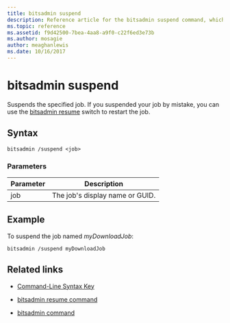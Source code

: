 ```yaml
---
title: bitsadmin suspend
description: Reference article for the bitsadmin suspend command, which suspends the specified job.
ms.topic: reference
ms.assetid: f9d42500-7bea-4aa8-a9f0-c22f6ed3e73b
ms.author: mosagie
author: meaghanlewis
ms.date: 10/16/2017
---
```

# bitsadmin suspend



Suspends the specified job. If you suspended your job by mistake, you can use the [bitsadmin resume](bitsadmin-resume.md) switch to restart the job.

## Syntax

```
bitsadmin /suspend <job>
```

### Parameters

| Parameter | Description |
| --------- | ---------- |
| job | The job's display name or GUID. |

## Example

To suspend the job named *myDownloadJob*:


```
bitsadmin /suspend myDownloadJob
```

## Related links

- [Command-Line Syntax Key](command-line-syntax-key.md)

- [bitsadmin resume command](bitsadmin-resume.md)

- [bitsadmin command](bitsadmin.md)

